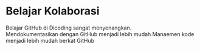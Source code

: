 # Belajar Kolaborasi
Belajar GitHub di Dicoding sangat menyenangkan.<br>Mendokumentasikan dengan GitHub menjadi lebih mudah Manaemen kode menjadi lebih mudah berkat GitHub
